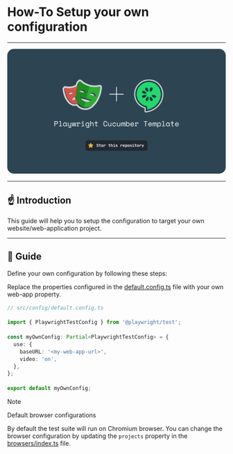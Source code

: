 # How-To Setup your own configuration

---

<img src="./img/banner.png" style="border-radius: 15px"/>

---

## ☝️ Introduction

This guide will help you to setup the configuration to target your own website/web-application project.

---

## 📖 Guide

Define your own configuration by following these steps:

Replace the properties configured in the [default.config.ts](../src/config/default.config.ts) file with your own web-app property.

```typescript
// src/config/default.config.ts

import { PlaywrightTestConfig } from '@playwright/test';

const myOwnConfig: Partial<PlaywrightTestConfig> = {
  use: {
    baseURL: '<my-web-app-url>',
    video: 'on',
  },
};

export default myOwnConfig;
```

> [!NOTE]
> Default browser configurations
>
> By default the test suite will run on Chromium browser. You can change the browser configuration by updating the `projects` property in the [browsers/index.ts](../src/config/browsers/index.ts) file.
